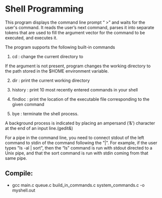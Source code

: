 # Shell Programming

This program displays the command line prompt “<directory> >” and waits for the user's
command. It reads the user’s next command, parses it into separate tokens that are used to fill the
argument vector for the command to be executed, and executes it.

The program supports the following built-in commands 

1) cd <directory> : change the current directory to <directory>

If the <directory> argument is not present, program changes the working directory to
the path stored in the $HOME environment variable.

2) dir : print the current working directory

3) history : print 10 most recently entered commands in your shell

4) findloc <command> : print the location of the executable file corresponding to the given command

5) bye : terminate the shell process.


A background process is indicated by placing an ampersand (’&’) character at the end of an input line.(gedit&)

For a pipe in the command line, you need to connect stdout of the left command to stdin of
the command following the "|". For example, if the user types "ls -al | sort", then the “ls”
command is run with stdout directed to a Unix pipe, and that the sort command is run with
stdin coming from that same pipe.

## Compile: 
 - gcc main.c queue.c build_in_commands.c system_commands.c -o myshell.out
